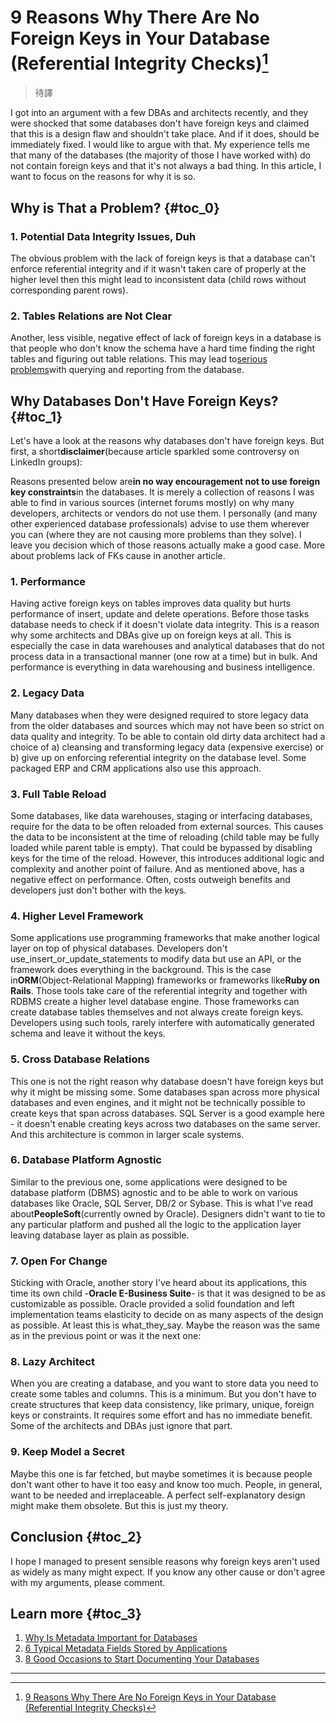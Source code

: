 # 9 Reasons Why There Are No Foreign Keys in Your Database \(Referential Integrity Checks\)[^1]

> 待譯

I got into an argument with a few DBAs and architects recently, and they were shocked that some databases don't have foreign keys and claimed that this is a design flaw and shouldn't take place. And if it does, should be immediately fixed. I would like to argue with that. My experience tells me that many of the databases \(the majority of those I have worked with\) do not contain foreign keys and that it's not always a bad thing. In this article, I want to focus on the reasons for why it is so.

## Why is That a Problem? {#toc_0}

### 1. Potential Data Integrity Issues, Duh

The obvious problem with the lack of foreign keys is that a database can't enforce referential integrity and if it wasn't taken care of properly at the higher level then this might lead to inconsistent data \(child rows without corresponding parent rows\).

### 2. Tables Relations are Not Clear

Another, less visible, negative effect of lack of foreign keys in a database is that people who don't know the schema have a hard time finding the right tables and figuring out table relations. This may lead to[serious problems](https://dataedo.com/blog/2-common-sql-join-traps-with-test-queries)with querying and reporting from the database.

## Why Databases Don't Have Foreign Keys? {#toc_1}

Let's have a look at the reasons why databases don't have foreign keys. But first, a short**disclaimer**\(because article sparkled some controversy on LinkedIn groups\):

Reasons presented below are**in no way encouragement not to use foreign key constraints**in the databases. It is merely a collection of reasons I was able to find in various sources \(internet forums mostly\) on why many developers, architects or vendors do not use them. I personally \(and many other experienced database professionals\) advise to use them wherever you can \(where they are not causing more problems than they solve\). I leave you decision which of those reasons actually make a good case. More about problems lack of FKs cause in another article.

### 1. Performance

Having active foreign keys on tables improves data quality but hurts performance of insert, update and delete operations. Before those tasks database needs to check if it doesn't violate data integrity. This is a reason why some architects and DBAs give up on foreign keys at all. This is especially the case in data warehouses and analytical databases that do not process data in a transactional manner \(one row at a time\) but in bulk. And performance is everything in data warehousing and business intelligence.

### 2. Legacy Data

Many databases when they were designed required to store legacy data from the older databases and sources which may not have been so strict on data quality and integrity. To be able to contain old dirty data architect had a choice of a\) cleansing and transforming legacy data \(expensive exercise\) or b\) give up on enforcing referential integrity on the database level. Some packaged ERP and CRM applications also use this approach.

### 3. Full Table Reload

Some databases, like data warehouses, staging or interfacing databases, require for the data to be often reloaded from external sources. This causes the data to be inconsistent at the time of reloading \(child table may be fully loaded while parent table is empty\). That could be bypassed by disabling keys for the time of the reload. However, this introduces additional logic and complexity and another point of failure. And as mentioned above, has a negative effect on performance. Often, costs outweigh benefits and developers just don't bother with the keys.

### 4. Higher Level Framework

Some applications use programming frameworks that make another logical layer on top of physical databases. Developers don't use_insert_or_update_statements to modify data but use an API, or the framework does everything in the background. This is the case in**ORM**\(Object-Relational Mapping\) frameworks or frameworks like**Ruby on Rails**. Those tools take care of the referential integrity and together with RDBMS create a higher level database engine. Those frameworks can create database tables themselves and not always create foreign keys. Developers using such tools, rarely interfere with automatically generated schema and leave it without the keys.

### 5. Cross Database Relations

This one is not the right reason why database doesn't have foreign keys but why it might be missing some. Some databases span across more physical databases and even engines, and it might not be technically possible to create keys that span across databases. SQL Server is a good example here - it doesn't enable creating keys across two databases on the same server. And this architecture is common in larger scale systems.

### 6. Database Platform Agnostic

Similar to the previous one, some applications were designed to be database platform \(DBMS\) agnostic and to be able to work on various databases like Oracle, SQL Server, DB/2 or Sybase. This is what I've read about**PeopleSoft**\(currently owned by Oracle\). Designers didn't want to tie to any particular platform and pushed all the logic to the application layer leaving database layer as plain as possible.

### 7. Open For Change

Sticking with Oracle, another story I've heard about its applications, this time its own child -**Oracle E-Business Suite**- is that it was designed to be as customizable as possible. Oracle provided a solid foundation and left implementation teams elasticity to decide on as many aspects of the design as possible. At least this is what_they_say. Maybe the reason was the same as in the previous point or was it the next one:

### 8. Lazy Architect

When you are creating a database, and you want to store data you need to create some tables and columns. This is a minimum. But you don't have to create structures that keep data consistency, like primary, unique, foreign keys or constraints. It requires some effort and has no immediate benefit. Some of the architects and DBAs just ignore that part.

### 9. Keep Model a Secret

Maybe this one is far fetched, but maybe sometimes it is because people don't want other to have it too easy and know too much. People, in general, want to be needed and irreplaceable. A perfect self-explanatory design might make them obsolete. But this is just my theory.

## Conclusion {#toc_2}

I hope I managed to present sensible reasons why foreign keys aren't used as widely as many might expect. If you know any other cause or don't agree with my arguments, please comment.

## Learn more {#toc_3}

1. [Why Is Metadata Important for Databases](https://dataedo.com/blog/why-is-metadata-important-for-databases)
2. [6 Typical Metadata Fields Stored by Applications](https://dataedo.com/blog/typical-metadata-fields-stroed-by-applications)
3. [8 Good Occasions to Start Documenting Your Databases](https://dataedo.com/blog/good-occasions-to-start-documenting-your-databases)

---

[^1]:  [9 Reasons Why There Are No Foreign Keys in Your Database \(Referential Integrity Checks\)](https://dataedo.com/blog/why-there-are-no-foreign-keys-in-your-database-referential-integrity-checks)

